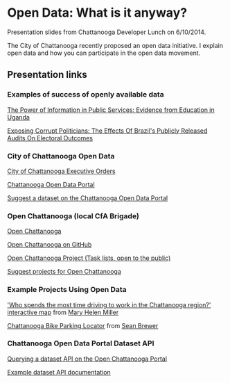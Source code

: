 # Open Data: What is it anyway?

Presentation slides from Chattanooga Developer Lunch on 6/10/2014.

The City of Chattanooga recently proposed an open data initiative. I explain open data and how you can participate in the open data movement.

## Presentation links

### Examples of success of openly available data

[The Power of Information in Public Services: Evidence from Education in Uganda](http://people.su.se/~jsven/PInformation2010.pdf)

[Exposing Corrupt Politicians: The Effects Of Brazil's Publicly Released Audits On Electoral Outcomes](http://eml.berkeley.edu/~ffinan/Finan_Audit.pdf)

### City of Chattanooga Open Data

[City of Chattanooga Executive Orders](https://github.com/cityofchattanooga/Executive-Orders)

[Chattanooga Open Data Portal](http://data.chattlibrary.org)

[Suggest a dataset on the Chattanooga Open Data Portal](https://data.chattlibrary.org/nominate)

### Open Chattanooga (local CfA Brigade)

[Open Chattanooga](http://openchattanooga.com)

[Open Chattanooga on GitHub](https://github.com/openchattanooga)

[Open Chattanooga Project (Task lists, open to the public)](https://trello.com/b/D4TsoBsT/knight-foundation-open-chattanooga)

[Suggest projects for Open Chattanooga](https://github.com/openchattanooga/project-ideas/issues)

### Example Projects Using Open Data

['Who spends the most time driving to work in the Chattanooga region?' interactive map](http://projects.timesfreepress.com/2014/07/commute/index.html) from [Mary Helen Miller](https://twitter.com/mhelenm)

[Chattanooga Bike Parking Locator](http://openchattanooga.com/chattanooga-bike-parking-locator/) from [Sean Brewer](https://twitter.com/seabre)

### Chattanooga Open Data Portal Dataset API

[Querying a dataset API on the Open Chattanooga Portal](http://dev.socrata.com/docs/queries.html)

[Example dataset API documentation](https://data.chattlibrary.org/developers/docs/bicycle-parking-locations-in-the-city-of-chattanooga)

